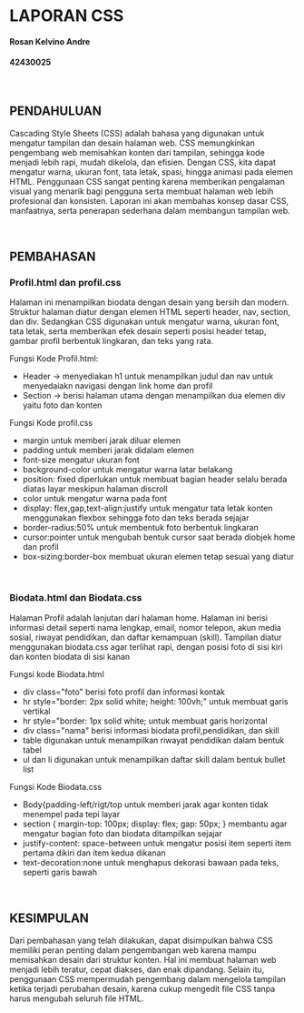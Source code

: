 <h1>LAPORAN CSS</h1>
<h4>Rosan Kelvino Andre</h4>
<h4>42430025</h4>
<br>
<h2>PENDAHULUAN</h2>
<p>Cascading Style Sheets (CSS) adalah bahasa yang digunakan untuk mengatur tampilan dan desain halaman web. CSS memungkinkan pengembang web memisahkan konten dari tampilan, sehingga kode menjadi lebih rapi, mudah dikelola, dan efisien. Dengan CSS, kita dapat mengatur warna, ukuran font, tata letak, spasi, hingga animasi pada elemen HTML. Penggunaan CSS sangat penting karena memberikan pengalaman visual yang menarik bagi pengguna serta membuat halaman web lebih profesional dan konsisten. Laporan ini akan membahas konsep dasar CSS, manfaatnya, serta penerapan sederhana dalam membangun tampilan web.</p><br>

<h2>PEMBAHASAN</h2>
<h3>Profil.html dan profil.css</h3>
<p>Halaman ini menampilkan biodata dengan desain yang bersih dan modern. Struktur halaman diatur dengan elemen HTML seperti header, nav, section, dan div. Sedangkan CSS digunakan untuk mengatur warna, ukuran font, tata letak, serta memberikan efek desain seperti posisi header tetap, gambar profil berbentuk lingkaran, dan teks yang rata.</p>
<p>Fungsi Kode Profil.html:</p>
<ul>
     <li>Header -> menyediakan h1 untuk menampilkan judul dan nav untuk                menyedaiakn navigasi dengan link home dan profil</li>
    <li>Section -> berisi halaman utama dengan menampilkan dua elemen div yaitu foto dan konten</li>                                                                       
</ul>
<p>Fungsi Kode profil.css</p>
<ul>
   <li>margin untuk memberi jarak diluar elemen</li>
   <li>padding untuk memberi jarak didalam elemen</li>
   <li>font-size mengatur ukuran font </li>
   <li>background-color untuk mengatur warna latar belakang</li>
   <li>position: fixed  diperlukan untuk membuat bagian header selalu berada diatas layar meskipun halaman discroll</li>
   <li>color untuk mengatur warna pada font</li>
   <li>display: flex,gap,text-align:justify untuk mengatur tata letak konten menggunakan flexbox sehingga foto dan teks berada sejajar</li>
   <li>border-radius:50% untuk membentuk foto berbentuk lingkaran</li>
   <li>cursor:pointer untuk mengubah bentuk cursor saat berada diobjek home dan profil</li>
   <li>box-sizing:border-box membuat ukuran elemen tetap sesuai yang diatur</li>
</ul><br>

<h3>Biodata.html dan Biodata.css</h3>
<p>Halaman Profil adalah lanjutan dari halaman home. Halaman ini berisi informasi detail seperti nama lengkap, email, nomor telepon, akun media sosial, riwayat pendidikan, dan daftar kemampuan (skill). Tampilan diatur menggunakan biodata.css agar terlihat rapi, dengan posisi foto di sisi kiri dan konten biodata di sisi kanan</p>
<p>Fungsi kode Biodata.html</p>
<ul>
     <li>div class="foto" berisi foto profil dan informasi kontak</li>
     <li>hr style="border: 2px solid white; height: 100vh;" untuk membuat garis vertikal</li>
     <li>hr style="border: 1px solid white; untuk membuat garis horizontal</li>
     <li>div class="nama" berisi informasi biodata profil,pendidikan, dan skill</li>
     <li>table digunakan untuk menampilkan riwayat pendidikan dalam bentuk tabel</li>
     <li>ul dan li digunakan untuk menampilkan daftar skill dalam bentuk bullet list</li>
</ul>

<p>Fungsi Kode Biodata.css</p>
<ul>
     <li>Body{padding-left/rigt/top untuk memberi jarak agar konten tidak menempel pada tepi layar</li>
     <li>section { margin-top: 100px; display: flex; gap: 50px; } membantu agar mengatur bagian foto dan biodata ditampilkan sejajar</li>
     <li> justify-content: space-between untuk mengatur posisi item seperti item pertama dikiri dan item kedua dikanan</li>
     <li>text-decoration:none untuk menghapus dekorasi bawaan pada teks, seperti garis bawah</li>
     
</ul><br>

<h2>KESIMPULAN</h2>
<p>Dari pembahasan yang telah dilakukan, dapat disimpulkan bahwa CSS memiliki peran penting dalam pengembangan web karena mampu memisahkan desain dari struktur konten. Hal ini membuat halaman web menjadi lebih teratur, cepat diakses, dan enak dipandang. Selain itu, penggunaan CSS mempermudah pengembang dalam mengelola tampilan ketika terjadi perubahan desain, karena cukup mengedit file CSS tanpa harus mengubah seluruh file HTML.</p>



